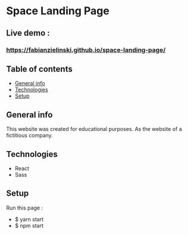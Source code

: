 # Space Landing Page

## Live demo :

### https://fabianzielinski.github.io/space-landing-page/

## Table of contents

- [General info](#general-info)
- [Technologies](#technologies)
- [Setup](#setup)

## General info

This website was created for educational purposes. As the website of a fictitious company.

## Technologies

- React
- Sass

## Setup

Run this page :

- $ yarn start
- $ npm start
